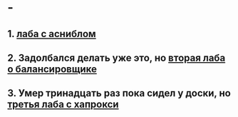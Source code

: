 # -
## 1. [лаба с асниблом](https://github.com/troloshot/From-Levchenko/tree/main/labs/lab1)

## 2. Задолбался делать уже это, но [вторая лаба о балансировщике](https://github.com/troloshot/From-Levchenko/tree/main/lab2)

## 3. Умер тринадцать раз пока сидел у доски, но [третья лаба с хапрокси](https://github.com/troloshot/From-Levchenko/tree/main/lab3)
